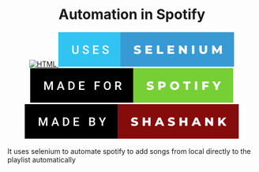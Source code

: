 <h1 align="center">
<!--   <a href="https://github.com/umangraval/Smart-Checkout"><img src="./brand_assets/banner.png" width=600 alt="Smart-Checkout"></a> -->
  Automation in Spotify
</h1>



<p align="center">

  <a href="">
    <img src="https://forthebadge.com/images/badges/made-with-python.svg"
         alt="HTML">
  </a>
  <a href="">
    <img src="https://github.com/shanky1947/Automation-in-Spotify/blob/master/badges/uses-selenium.svg"
         alt="CSS">
  </a>
  <a href="">
    <img src="https://github.com/shanky1947/Automation-in-Spotify/blob/master/badges/made-for-spotify.svg"
         alt="Git">
  </a>
    <a href="">
    <img src="https://github.com/shanky1947/Automation-in-Spotify/blob/master/badges/made-by-shashank.svg"
         alt="Javascript">
  </a>
</p>


It uses selenium to automate spotify to add songs from local directly to the playlist automatically
